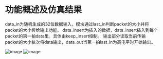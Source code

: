# 功能概述及仿真结果
data_in为随机生成的32位数据输入，模块通过last_in判断packet的大小并将packet的大小传给输出功能。
data_insert为插入的数据，data_insert插入到每个packet的第一拍data里，具体由keep_insert控制。
输出部分读取当前传输packet的大小依次将data输出，data_out当第一拍last_in为高电平时开始输出。

![image](https://user-images.githubusercontent.com/127192970/223397470-a8258876-d39a-4e1c-8429-d08110abb738.png)
![image](https://user-images.githubusercontent.com/127192970/223397629-d1ec41db-8550-428a-a854-8bfaef9b4dfc.png)
